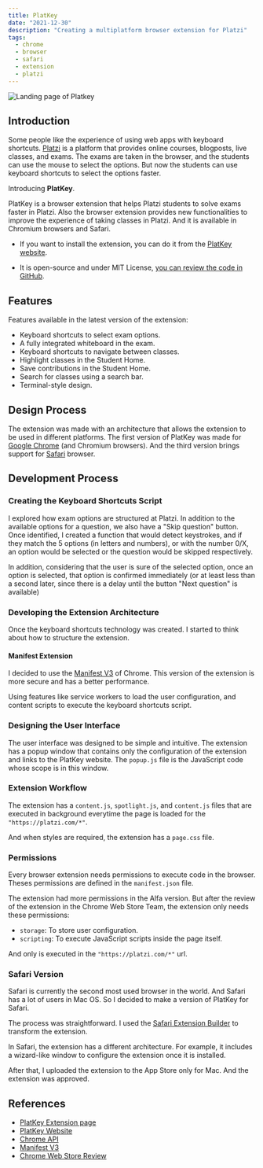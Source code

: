 ```yaml
---
title: PlatKey
date: "2021-12-30"
description: "Creating a multiplatform browser extension for Platzi"
tags:
  - chrome
  - browser
  - safari
  - extension
  - platzi
---
```


<img src="/platkey__cover.png" alt="Landing page of Platkey" />

## Introduction

Some people like the experience of using web apps with keyboard shortcuts. <a href="https://platzi.com/" target="_blank">Platzi</a> is a platform that provides online courses, blogposts, live classes, and exams. The exams are taken in the browser, and the students can use the mouse to select the options. But now the students can use keyboard shortcuts to select the options faster.

Introducing **PlatKey**.

PlatKey is a browser extension that helps Platzi students to solve exams faster in Platzi. Also the browser extension provides new functionalities to improve the experience of taking classes in Platzi. And it is available in Chromium browsers and Safari.

- If you want to install the extension, you can do it from the <a href="https://platkey.dev/" target="_blank">PlatKey website</a>.

- It is open-source and under MIT License, <a href="https://github.com/360macky/platkey" target="_blank">you can review the code in GitHub</a>.

## Features

Features available in the latest version of the extension:

- Keyboard shortcuts to select exam options.
- A fully integrated whiteboard in the exam.
- Keyboard shortcuts to navigate between classes.
- Highlight classes in the Student Home.
- Save contributions in the Student Home.
- Search for classes using a search bar.
- Terminal-style design.

## Design Process

The extension was made with an architecture that allows the extension to be used in different platforms. The first version of PlatKey was made for <a href="https://www.google.com/chrome/" target="_blank">Google Chrome</a> (and Chromium browsers). And the third version brings support for <a href="https://www.apple.com/safari/" target="_blank">Safari</a> browser.

## Development Process

### Creating the Keyboard Shortcuts Script

I explored how exam options are structured at Platzi. In addition to the available options for a question, we also have a "Skip question" button. Once identified, I created a function that would detect keystrokes, and if they match the 5 options (in letters and numbers), or with the number 0/X, an option would be selected or the question would be skipped respectively.

In addition, considering that the user is sure of the selected option, once an option is selected, that option is confirmed immediately (or at least less than a second later, since there is a delay until the button "Next question" is available)

### Developing the Extension Architecture

Once the keyboard shortcuts technology was created. I started to think about how to structure the extension.

#### Manifest Extension

I decided to use the <a href="https://developer.chrome.com/docs/extensions/mv3/intro/">Manifest V3</a> of Chrome. This version of the extension is more secure and has a better performance.

Using features like service workers to load the user configuration, and content scripts to execute the keyboard shortcuts script.

### Designing the User Interface

The user interface was designed to be simple and intuitive. The extension has a popup window that contains only the configuration of the extension and links to the PlatKey website. The `popup.js` file is the JavaScript code whose scope is in this window.

### Extension Workflow

The extension has a `content.js`, `spotlight.js`, and `content.js` files that are executed in background everytime the page is loaded for the `"https://platzi.com/*"`.

And when styles are required, the extension has a `page.css` file.

### Permissions

Every browser extension needs permissions to execute code in the browser. Theses permissions are defined in the `manifest.json` file.

The extension had more permissions in the Alfa version. But after the review of the extension in the Chrome Web Store Team, the extension only needs these permissions:

- `storage`: To store user configuration.
- `scripting`: To execute JavaScript scripts inside the page itself.

And only is executed in the `"https://platzi.com/*"` url.

### Safari Version

Safari is currently the second most used browser in the world. And Safari has a lot of users in Mac OS. So I decided to make a version of PlatKey for Safari.

The process was straightforward. I used the <a href="https://developer.apple.com/documentation/safariservices/safari_web_extensions/converting_a_web_extension_for_safari">Safari Extension Builder</a> to transform the extension.

In Safari, the extension has a different architecture. For example, it includes a wizard-like window to configure the extension once it is installed.

After that, I uploaded the extension to the App Store only for Mac. And the extension was approved.

## References

- <a href="https://chrome.google.com/webstore/detail/PlatKey/bdjedpeffgjikndcihipemgdinpcmpcf?hl=es-419" target="_blank">PlatKey Extension page</a>
- <a href="" target="_blank">PlatKey Website</a>
- <a href="" target="_blank">Chrome API</a>
- <a href="" target="_blank">Manifest V3</a>
- <a href="" target="_blank">Chrome Web Store Review</a>
